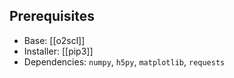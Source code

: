 ## Prerequisites
 - Base: [[o2scl]] 
 - Installer: [[pip3]] 
 - Dependencies: `numpy`, `h5py`, `matplotlib`, `requests` 